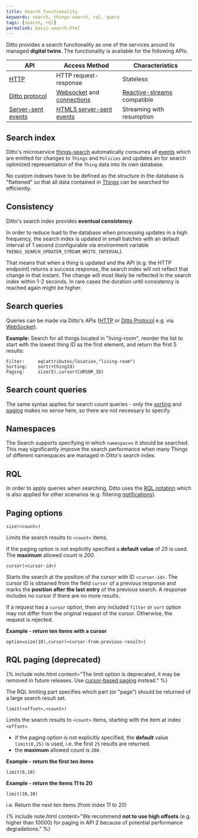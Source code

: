 ```yaml
---
title: Search functionality
keywords: search, things-search, rql, query
tags: [search, rql]
permalink: basic-search.html
---
```


Ditto provides a search functionality as one of the services around its managed **digital twins**.
The functionality is available for the following APIs.

| API | Access Method | Characteristics |
|-----|---------------|-----------------|
|[HTTP](httpapi-search.html)|HTTP request-response|Stateless|
|[Ditto protocol](protocol-specification-things-search.html)|[Websocket](httpapi-protocol-bindings-websocket.html) and [connections](basic-connections.html)| [Reactive-streams](https://reactive-streams.org) compatible |
|[Server-sent events](httpapi-sse.html#sse-api-searchthings)|[HTML5 server-sent events](https://html.spec.whatwg.org/multipage/server-sent-events.html)|Streaming with resumption|

## Search index

Ditto's microservice [things-search](architecture-services-things-search.html) automatically consumes all 
[events](basic-signals-event.html) which are emitted for changes to `Things` and `Policies` and updates an for search 
optimized representation of the `Thing` data into its own database.

No custom indexes have to be defined as the structure in the database is "flattened" so that all data contained in 
[Things](basic-thing.html) can be searched for efficiently.

## Consistency

Ditto's search index provides **eventual consistency**.

In order to reduce load to the database when processing updates in a high frequency, the search index is updated in 
small batches with an default interval of 1 second (configurable via environment variable 
`THINGS_SEARCH_UPDATER_STREAM_WRITE_INTERVAL`).

That means that when a thing is updated and the API (e.g. the HTTP endpoint) returns a success response, the search index
will not reflect that change in that instant. The change will most likely be reflected in the search index within
1-2 seconds. In rare cases the duration until consistency is reached again might be higher.


## Search queries

Queries can be made via Ditto's APIs ([HTTP](httpapi-search.html) or 
[Ditto Protocol](protocol-specification-things-search.html) e.g. via [WebSocket](httpapi-protocol-bindings-websocket.html)).

**Example:** Search for all things located in "living-room", reorder the list to start with the lowest thing ID as the first element, 
and return the first 5 results:
```
Filter:     eq(attributes/location,"living-room")
Sorting:    sort(+thingId)
Paging:     size(5),cursor(CURSOR_ID)
```


## Search count queries 

The same syntax applies for search count queries - only the [sorting](basic-rql.html#rql-sorting) and [paging](#rql-paging-deprecated) makes no 
sense here, so there are not necessary to specify. 


## Namespaces

The Search supports specifying in which `namespaces` it should be searched. This may significantly improve the search 
performance when many Things of different namespaces are managed in Ditto's search index.  


## RQL

In order to apply queries when searching, Ditto uses the [RQL notation](basic-rql.html) which is also applied for other 
scenarios (e.g. filtering [notifications](basic-changenotifications.html)).


## Paging options

```
size(<count>)
```

Limits the search results to `<count>` items.

If the paging option is not explicitly specified a **default value** of _25_ is used. The **maximum** allowed count is 
_200_.

```
cursor(<cursor-id>)
```
Starts the search at the position of the cursor with ID `<cursor-id>`. The cursor ID is obtained from the field 
`cursor` of a previous response and marks the **position after the last entry** of the previous search. A response 
includes no cursor if there are no more results.

If a request has a `cursor` option, then any included `filter` or `sort` option may not differ from the original request of the cursor. Otherwise, the request is rejected.

**Example - return ten items with a cursor**
```
option=size(10),cursor(<cursor-from-previous-result>)
```

## RQL paging (deprecated)

{% include note.html content="The limit option is deprecated, it may be removed in future releases. Use [cursor-based 
paging](basic-search.html#paging-options) instead." %}

The RQL limiting part specifies which part (or "page") should be returned of a large search result set.

```
limit(<offset>,<count>)
```

Limits the search results to `<count>` items, starting with the item at index `<offset>`. 
* if the paging option is not explicitly specified, the **default** value `limit(0,25)` is used, i.e. the first `25` results are returned.
* the **maximum** allowed count is `200`.

**Example - return the first ten items**
```
limit(0,10)
```

**Example - return the items 11 to 20**
```
limit(10,10)
```
i.e. Return the next ten items (from index 11 to 20)

{% include note.html content="We recommend **not to use high offsets** (e.g. higher than 10000) for paging in API 2 
    because of potential performance degradations." %}
